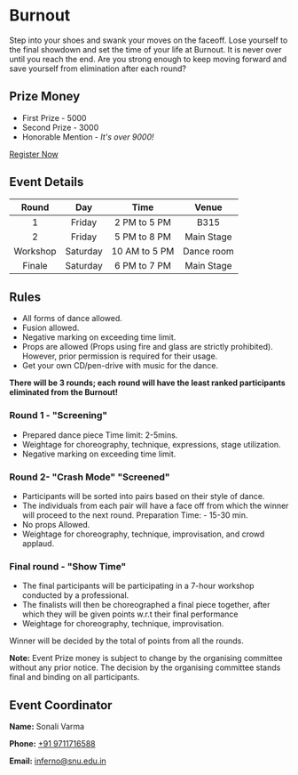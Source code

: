 # Burnout

Step into your shoes and swank your moves on the faceoff. Lose yourself to the final showdown and set the time of your life at Burnout. It is never over until you reach the end. Are you strong enough to keep moving forward and save yourself from elimination after each round?

## Prize Money

* First Prize - 5000
* Second Prize - 3000
* Honorable Mention - *It's over 9000!*

[Register Now](http://snu-breeze.com/#)

## Event Details

| Round | Day | Time | Venue |
|:-----:|:---:|:----:|:-----:|
|   1   | Friday | 2 PM to 5 PM | B315 |
|   2   | Friday | 5 PM to 8 PM | Main Stage |
|   Workshop   | Saturday | 10 AM to 5 PM | Dance room |
|   Finale   | Saturday | 6 PM to 7 PM | Main Stage |

## Rules

* All forms of dance allowed.
* Fusion allowed.
* Negative marking on exceeding time limit.
* Props are allowed (Props using fire and glass are strictly prohibited). However, prior    permission is required for their usage.
* Get your own CD/pen-drive with music for the dance.

**There will be 3 rounds; each round will have the least ranked participants eliminated from the Burnout!**

### Round 1 - "Screening"
* Prepared dance piece Time limit: 2-5mins. 
* Weightage for choreography, technique, expressions, stage utilization. 
* Negative marking on exceeding time limit.

### Round 2- "Crash Mode" "Screened"
* Participants will be sorted into pairs based on their style of dance. 
* The individuals from each pair will have a face off from which the winner will proceed to the next round. Preparation Time: - 15-30 min.
* No props Allowed. 
* Weightage for choreography, technique, improvisation, and crowd applaud. 

### Final round - "Show Time" 
* The final participants will be participating in a 7-hour workshop conducted by a professional. 
* The finalists will then be choreographed a final piece together, after which they will be given points w.r.t their final performance 
* Weightage for choreography, technique, improvisation. 

Winner will be decided by the total of points from all the rounds.

**Note:** Event Prize money is subject to change by the organising committee without any prior notice. The decision by the organising committee stands final and binding on all participants.

## Event Coordinator

**Name:** Sonali Varma

**Phone:** [+91 9711716588](tel:9711716588)

**Email:** [inferno@snu.edu.in](mailto:inferno@snu.edu.in)

